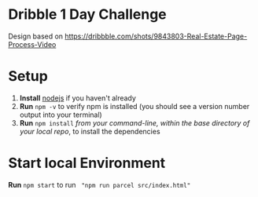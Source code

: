 # Dribble 1 Day Challenge
Design based on https://dribbble.com/shots/9843803-Real-Estate-Page-Process-Video


# Setup

1. **Install** [nodejs](https://nodejs.org/en/) if you haven't already
1. **Run** `npm -v` to verify npm is installed (you should see a version number output into your terminal)
1. **Run** `npm install` _from your command-line, within the base directory of your local repo_, to install the dependencies

# Start local Environment
**Run** `npm start` to run ` "npm run parcel src/index.html"`

